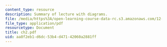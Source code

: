 ```yaml
---
content_type: resource
description: Summary of lecture with diagrams.
file: /media/https%3A/open-learning-course-data-rc.s3.amazonaws.com/12-333-atmospheric-and-ocean-circulations-spring-2004/aa8f2eb1d6dc53b4d47142060a2881ff_ch2.pdf
file_type: application/pdf
resourcetype: Document
title: ch2.pdf
uid: aa8f2eb1-d6dc-53b4-d471-42060a2881ff
---
```

